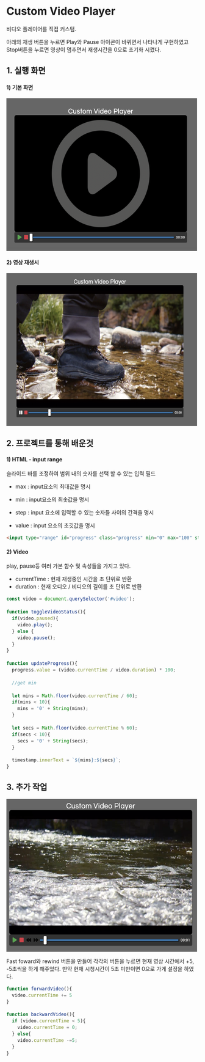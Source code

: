 # Custom Video Player

비디오 플레이어를 직접 커스텀.

아래의 재생 버튼을 누르면 Play와 Pause 아이콘이 바뀌면서 나타나게 구현하였고 Stop버튼을 누르면 영상이 멈추면서 재생시간을 0으로 초기화 시켰다.



## 1. 실행 화면

#### 1) 기본 화면

<img align='center' src="https://github.com/jin0106/20-Web-projects-by-Vanilla-JS/raw/master/03.%20Custom%20Video%20Player/readme.assets/image-20211213133349365.png"  width="500" height="400"/>



#### 2) 영상 재생시

<img align='center' src="https://github.com/jin0106/20-Web-projects-by-Vanilla-JS/raw/master/03.%20Custom%20Video%20Player/readme.assets/Screen Shot 2021-12-13 at 1.29.29 PM.png"  width="500" height="400"/>



## 2. 프로젝트를 통해 배운것

#### 1) HTML - input range

슬라이드 바를 조정하여 범위 내의 숫자를 선택 할 수 있는 입력 필드

* max : input요소의 최대값을 명시

* min : input요소의 최솟값을 명시

* step : input 요소에 입력할 수 있는 숫자들 사이의 간격을 명시

* value : input 요소의 초깃값을 명시

```html
<input type="range" id="progress" class="progress" min="0" max="100" step="0.1" value="0">
```



#### 2) Video

play, pause등 여러 가본 함수 및 속성들을 가지고 있다.

* currentTime : 현재 재생중인 시간을 초 단위로 반환
* duration : 현재 오디오 / 비디오의 길이를 초 단위로 반환

```javascript
const video = document.querySelector('#video');

function toggleVideoStatus(){
  if(video.paused){
    video.play();
  } else {
    video.pause();
  }
}

function updateProgress(){
  progress.value = (video.currentTime / video.duration) * 100;

  //get min

  let mins = Math.floor(video.currentTime / 60);
  if(mins < 10){
    mins = '0' + String(mins);
  }

  let secs = Math.floor(video.currentTime % 60);
  if(secs < 10){
    secs = '0' + String(secs);
  }

  timestamp.innerText = `${mins}:${secs}`;
}
```







## 3. 추가 작업

<img align='center' src="https://github.com/jin0106/20-Web-projects-by-Vanilla-JS/raw/master/03.%20Custom%20Video%20Player/readme.assets/image-20211213141049779.png"  width="500" height="400"/>

Fast foward와 rewind 버튼을 만들어 각각의 버튼을 누르면 현재 영상 시간에서 +5, -5초씩을 하게 해주었다. 만약 현재 시청시간이 5초 미만이면 0으로 가게 설정을 하였다.

```javascript
function forwardVideo(){
  video.currentTime += 5
}

function backwardVideo(){
  if (video.currentTime < 5){
    video.currentTime = 0;
  } else{
    video.currentTime -=5;
  }
}
```



